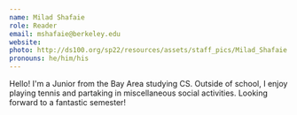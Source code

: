 ```yaml
---
name: Milad Shafaie
role: Reader
email: mshafaie@berkeley.edu
website: 
photo: http://ds100.org/sp22/resources/assets/staff_pics/Milad_Shafaie.jpg
pronouns: he/him/his
---
```

Hello! I'm a Junior from the Bay Area studying CS. Outside of school, I enjoy playing tennis and partaking in miscellaneous social activities. Looking forward to a fantastic semester!
